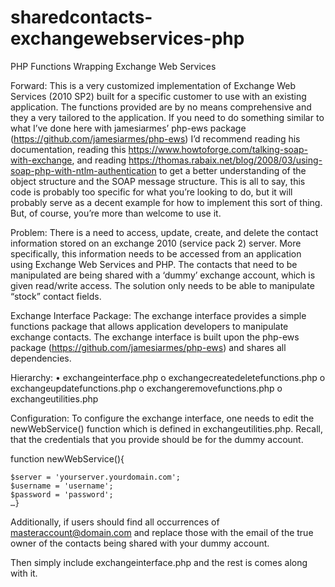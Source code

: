 # sharedcontacts-exchangewebservices-php
PHP Functions Wrapping Exchange Web Services

Forward:
This is a very customized implementation of Exchange Web Services (2010 SP2) built for a specific customer to use with an existing application. The functions provided are by no means comprehensive and they a very tailored to the application. If you need to do something similar to what I’ve done here with jamesiarmes’ php-ews package (https://github.com/jamesiarmes/php-ews) I’d recommend reading his documentation, reading this https://www.howtoforge.com/talking-soap-with-exchange, and reading https://thomas.rabaix.net/blog/2008/03/using-soap-php-with-ntlm-authentication to get a better understanding of the object structure and the SOAP message structure. This is all to say, this code is probably too specific for what you’re looking to do, but it will probably serve as a decent example for how to implement this sort of thing. But, of course, you’re more than welcome to use it.

Problem:
There is a need to access, update, create, and delete the contact information stored on an exchange 2010 (service pack 2) server.  More specifically, this information needs to be accessed from an application using Exchange Web Services and PHP. The contacts that need to be manipulated are being shared with a ‘dummy’ exchange account, which is given read/write access. The solution only needs to be able to manipulate  “stock” contact fields.

Exchange Interface Package:
The exchange interface provides a simple functions package that allows application developers to manipulate exchange contacts. The exchange interface is built upon the php-ews package (https://github.com/jamesiarmes/php-ews) and shares all dependencies.

Hierarchy:
•	exchangeinterface.php
  o	exchangecreatedeletefunctions.php
  o	exchangeupdatefunctions.php
  o	exchangeremovefunctions.php
  o	exchangeutilities.php

Configuration:
To configure the exchange interface, one needs to edit the newWebService() function which is defined in exchangeutilities.php. Recall, that the credentials that you provide should be for the dummy account. 

function newWebService(){
	
	$server = 'yourserver.yourdomain.com';
	$username = 'username';
	$password = 'password';
	…}
Additionally, if users should find all occurrences of masteraccount@domain.com and replace those with the email of the true owner of the contacts being shared with your dummy account. 

Then simply include exchangeinterface.php and the rest is comes along with it. 

